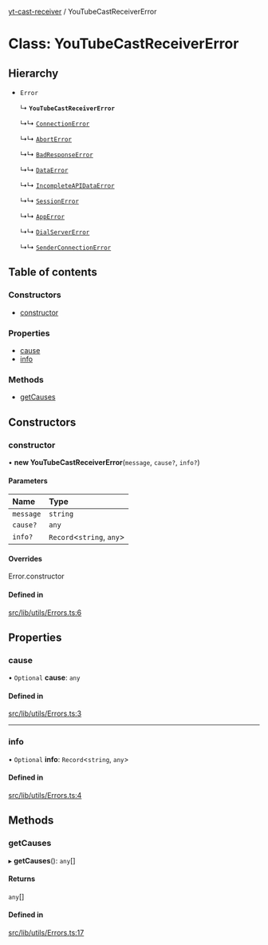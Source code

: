 [yt-cast-receiver](../README.md) / YouTubeCastReceiverError

# Class: YouTubeCastReceiverError

## Hierarchy

- `Error`

  ↳ **`YouTubeCastReceiverError`**

  ↳↳ [`ConnectionError`](ConnectionError.md)

  ↳↳ [`AbortError`](AbortError.md)

  ↳↳ [`BadResponseError`](BadResponseError.md)

  ↳↳ [`DataError`](DataError.md)

  ↳↳ [`IncompleteAPIDataError`](IncompleteAPIDataError.md)

  ↳↳ [`SessionError`](SessionError.md)

  ↳↳ [`AppError`](AppError.md)

  ↳↳ [`DialServerError`](DialServerError.md)

  ↳↳ [`SenderConnectionError`](SenderConnectionError.md)

## Table of contents

### Constructors

- [constructor](YouTubeCastReceiverError.md#constructor)

### Properties

- [cause](YouTubeCastReceiverError.md#cause)
- [info](YouTubeCastReceiverError.md#info)

### Methods

- [getCauses](YouTubeCastReceiverError.md#getcauses)

## Constructors

### constructor

• **new YouTubeCastReceiverError**(`message`, `cause?`, `info?`)

#### Parameters

| Name | Type |
| :------ | :------ |
| `message` | `string` |
| `cause?` | `any` |
| `info?` | `Record`<`string`, `any`\> |

#### Overrides

Error.constructor

#### Defined in

[src/lib/utils/Errors.ts:6](https://github.com/patrickkfkan/yt-cast-receiver/blob/2051e1f/src/lib/utils/Errors.ts#L6)

## Properties

### cause

• `Optional` **cause**: `any`

#### Defined in

[src/lib/utils/Errors.ts:3](https://github.com/patrickkfkan/yt-cast-receiver/blob/2051e1f/src/lib/utils/Errors.ts#L3)

___

### info

• `Optional` **info**: `Record`<`string`, `any`\>

#### Defined in

[src/lib/utils/Errors.ts:4](https://github.com/patrickkfkan/yt-cast-receiver/blob/2051e1f/src/lib/utils/Errors.ts#L4)

## Methods

### getCauses

▸ **getCauses**(): `any`[]

#### Returns

`any`[]

#### Defined in

[src/lib/utils/Errors.ts:17](https://github.com/patrickkfkan/yt-cast-receiver/blob/2051e1f/src/lib/utils/Errors.ts#L17)
